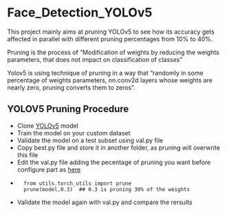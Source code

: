 # Face_Detection_YOLOv5

<p> This project mainly aims at pruning YOLOv5 to see how its accuracy gets affected in parallel with different pruning percentages from 10% to 40%.</p>    

<p> Pruning is the process of “Modification of weights by reducing the weights parameters, that does not impact on classification of classes”  

Yolov5 is using technique of pruning in a way that “randomly in some percentage of weights parameters, nn.conv2d layers whose weights are nearly zero, pruning converts them to zeros”. </p>

## YOLOV5 Pruning Procedure
* Clone [YOLOv5](https://github.com/ultralytics/yolov5.git) model 
* Train the model on your custom dataset
* Validate the model on a test subset using val.py file
* Copy best.py file and store it in another folder, as pruning will overwrite this file
* Edit the val.py file adding the pecentage of pruning you want before configure part as [here](https://medium.com/nerd-for-tech/how-to-prune-sparse-yolov5-da19e1d84a6) 
*       from utils.torch_utils import prune
        prune(model,0.3)  ## 0.3 is pruning 30% of the weights 
* Validate the model again with val.py and compare the rersults

